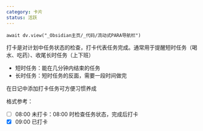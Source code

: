 ```yaml
---
category: 卡片
status: 活跃
---
```

```dataviewjs
await dv.view("_Obsidian主页/_代码/流动式PARA导航栏")
```

打卡是对计划中任务状态的检查，打卡代表任务完成。通常用于提醒短时任务（喝水、吃药）、收尾长时任务（上下班）
- 短时任务：能在几分钟内结束的任务
- 长时任务：短时任务的反面，需要一段时间做完

在日记中添加打卡任务可方便习惯养成

格式参考：
- [ ] 08:00 未打卡：08:00 时检查任务状态，完成后打卡
- [x] 09:00 已打卡
